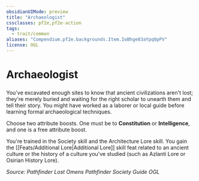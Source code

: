 ```yaml
---
obsidianUIMode: preview
title: "Archaeologist"
cssclasses: pf2e,pf2e-action
tags:
  - trait/common
aliases: "Compendium.pf2e.backgrounds.Item.IoBhge83aYpq0pPV"
license: OGL
---
```

# Archaeologist

### 






You've excavated enough sites to know that ancient civilizations aren't lost; they're merely buried and waiting for the right scholar to unearth them and tell their story. You might have worked as a laborer or local guide before learning formal archaeological techniques.

Choose two attribute boosts. One must be to **Constitution** or **Intelligence**, and one is a free attribute boost.

You're trained in the Society skill and the Architecture Lore skill. You gain the [[Feats/Additional Lore|Additional Lore]] skill feat related to an ancient culture or the history of a culture you've studied (such as Azlanti Lore or Osirian History Lore).

*Source: Pathfinder Lost Omens Pathfinder Society Guide*
*OGL*